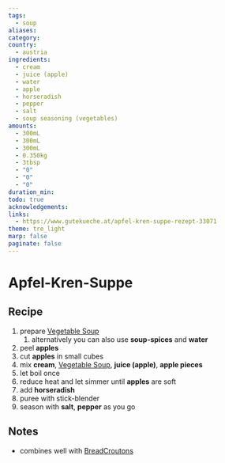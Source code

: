 ```yaml
---
tags:
  - soup
aliases: 
category: 
country:
  - austria
ingredients:
  - cream
  - juice (apple)
  - water
  - apple
  - horseradish
  - pepper
  - salt
  - soup seasoning (vegetables)
amounts:
  - 300mL
  - 300mL
  - 300mL
  - 0.350kg
  - 3tbsp
  - "0"
  - "0"
  - "0"
duration_min: 
todo: true
acknowledgements: 
links:
  - https://www.gutekueche.at/apfel-kren-suppe-rezept-33071
theme: tre_light
marp: false
paginate: false
---
```



# Apfel-Kren-Suppe

## Recipe
1. prepare [Vegetable Soup](Soup_Vegetables.md#Vegetable%20Soup)
	1. alternatively you can also use **soup-spices** and **water**
2. peel **apples**
3. cut **apples** in small cubes
4. mix **cream**, [Vegetable Soup](Soup_Vegetables.md#Vegetable%20Soup), **juice (apple)**, **apple pieces**
5. let boil once
6. reduce heat and let simmer until **apples** are soft
7. add **horseradish**
8. puree with stick-blender
9. season with **salt**, **pepper** as you go

## Notes
* combines well with [BreadCroutons](BreadCroutons.md)

